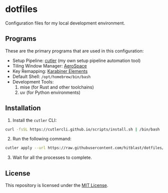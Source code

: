 # dotfiles

Configuration files for my local development environment.

## Programs

These are the primary programs that are used in this configuration:

- Setup Pipeline: [cutler](https://cutlercli.github.io) (my own setup pipeline automation tool)
- Tiling Window Manager: [AeroSpace](https://github.com/nikitabobko/AeroSpace)
- Key Remapping: [Karabiner Elements](https://karabiner-elements.pqrs.org)
- Default Shell: `/opt/homebrew/bin/bash`
- Development Tools:
  1. mise (for Rust and other toolchains)
  2. uv (for Python environments)

## Installation

1. Install the `cutler` CLI:

```bash
curl -fsSL https://cutlercli.github.io/scripts/install.sh | /bin/bash
```

2. Run the following command:

```bash
cutler apply --url https://raw.githubusercontent.com/hitblast/dotfiles/refs/heads/master/.config/cutler/config.toml --brew -y
```

3. Wait for all the processes to complete.

## License

This repository is licensed under the [MIT License](./LICENSE).
